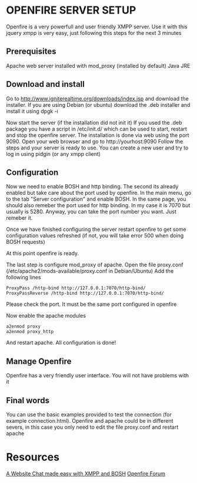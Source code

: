 OPENFIRE SERVER SETUP
==================================

Openfire is a very powerfull and user friendly XMPP server. Use it with this jquery xmpp is very easy, just following this steps for the next 3 minutes

Prerequisites
-------------
Apache web server installed with mod_proxy (installed by default)
Java JRE

Download and install
---------------------
Go to http://www.igniterealtime.org/downloads/index.jsp and download the installer. If you are using Debian (or ubuntu) download the .deb installer and
install it using dpgk -i

Now start the server (if the installation did not init it)
If you used the .deb package you have a script in /etc/init.d/ which can be used to start, restart and stop the openfire server.
The installation is done via web using the port 9090. Open your web browser and go to http://yourhost:9090
Follow the steps and your server is ready to use. You can create a new user and try to log in using pidgin (or any xmpp client)


Configuration
-----------
Now we need to enable BOSH and http binding. The second its already enabled but take care about the port used by openfire.
In the main menu, go to the tab "Server configuration" and enable BOSH. In the same page, you should also remeber the port used for http binding.
In my case it is 7070 but usually is 5280. Anyway, you can take the port number you want. Just remeber it.

Once we have finished configuring the server restart openfire to get some configuration values refreshed (if not, you will take error 500 when doing BOSH requests)

At this point openfire is ready.

The last step is configure mod_proxy of apache.
Open the file proxy.conf (/etc/apache2/mods-available/proxy.conf in Debian/Ubuntu)
Add the following lines

	ProxyPass /http-bind http://127.0.0.1:7070/http-bind/
	ProxyPassReverse /http-bind http://127.0.0.1:7070/http-bind/
	
Please check the port. It must be the same port configured in openfire

Now enable the apache modules

	a2enmod proxy
	a2enmod proxy_http

And restart apache. All configuration is done!

Manage Openfire
----------------
Openfire has a very friendly user interface. You will not have problems with it

Final words
------------
You can use the basic examples provided to test the connection (for example connection.html). Openfire and apache could be in different severs, in this case you only need to edit the
file proxy.conf and restart apache

Resources
=========
[A Website Chat made easy with XMPP and BOSH](http://blog.wolfspelz.de/2010/09/website-chat-made-easy-with-xmpp-and.html)
[Openfire Forum](http://community.igniterealtime.org/thread/49577)



